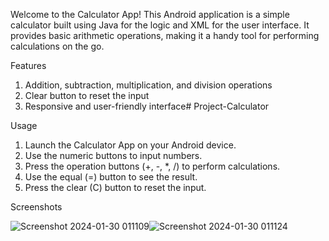 Welcome to the Calculator App! This Android application is a simple calculator built using Java for the logic and XML for the user interface. It provides basic arithmetic operations, making it a handy tool for     performing calculations on the go.

Features
  1. Addition, subtraction, multiplication, and division operations
  2. Clear button to reset the input
  3. Responsive and user-friendly interface# Project-Calculator

Usage
  1. Launch the Calculator App on your Android device.
  2. Use the numeric buttons to input numbers.
  3. Press the operation buttons (+, -, *, /) to perform calculations.
  4. Use the equal (=) button to see the result.
  5. Press the clear (C) button to reset the input.

Screenshots
  
![Screenshot 2024-01-30 011109](https://github.com/Parthahuja03/Project-Calculator/assets/88334038/ca927b69-1c6d-41d0-9615-dd7e811df298)![Screenshot 2024-01-30 011124](https://github.com/Parthahuja03/Project-Calculator/assets/88334038/9e972e9f-be42-4dc6-8448-5170db6303e6)

